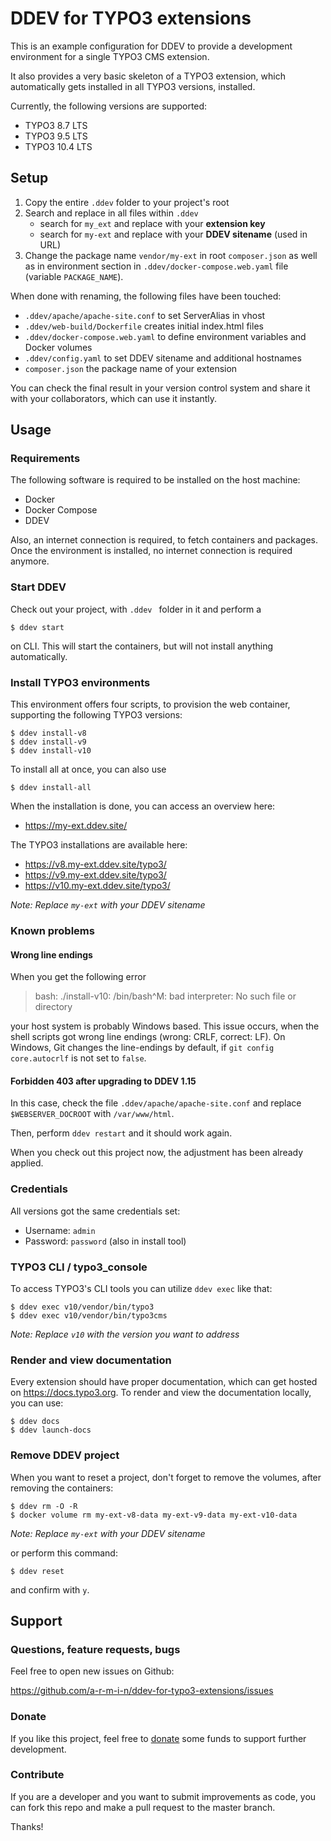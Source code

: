 # DDEV for TYPO3 extensions

This is an example configuration for DDEV to provide a development environment
for a single TYPO3 CMS extension.

It also provides a very basic skeleton of a TYPO3 extension, which automatically gets 
installed in all TYPO3 versions, installed.

Currently, the following versions are supported:

- TYPO3 8.7 LTS
- TYPO3 9.5 LTS
- TYPO3 10.4 LTS


## Setup

1. Copy the entire ``.ddev`` folder to your project's root
2. Search and replace in all files within ``.ddev``
    - search for ``my_ext`` and replace with your **extension key** 
    - search for ``my-ext`` and replace with your **DDEV sitename** (used in URL)
3. Change the package name ``vendor/my-ext`` in root ``composer.json`` as well as 
   in environment section in ``.ddev/docker-compose.web.yaml`` file (variable ``PACKAGE_NAME``).

When done with renaming, the following files have been touched:

- ``.ddev/apache/apache-site.conf`` to set ServerAlias in vhost
- ``.ddev/web-build/Dockerfile`` creates initial index.html files
- ``.ddev/docker-compose.web.yaml`` to define environment variables and Docker volumes 
- ``.ddev/config.yaml`` to set DDEV sitename and additional hostnames
- ``composer.json`` the package name of your extension

You can check the final result in your version control system and share it with your
collaborators, which can use it instantly.


## Usage

### Requirements

The following software is required to be installed on the host machine:

- Docker
- Docker Compose
- DDEV

Also, an internet connection is required, to fetch containers and packages. 
Once the environment is installed, no internet connection is required anymore. 


### Start DDEV 

Check out your project, with ``.ddev `` folder in it and perform a

```
$ ddev start
```

on CLI. This will start the containers, but will not install anything automatically.


### Install TYPO3 environments

This environment offers four scripts, to provision the web container, supporting
the following TYPO3 versions:

```
$ ddev install-v8
$ ddev install-v9
$ ddev install-v10
```

To install all at once, you can also use

```
$ ddev install-all
```

When the installation is done, you can access an overview here:

- https://my-ext.ddev.site/

The TYPO3 installations are available here:

- https://v8.my-ext.ddev.site/typo3/
- https://v9.my-ext.ddev.site/typo3/
- https://v10.my-ext.ddev.site/typo3/

*Note: Replace ``my-ext`` with your DDEV sitename*

### Known problems


#### Wrong line endings

When you get the following error

> bash: ./install-v10: /bin/bash^M: bad interpreter: No such file or directory

your host system is probably Windows based. This issue occurs, when the shell
scripts got wrong line endings (wrong: CRLF, correct: LF). On Windows, Git changes
the line-endings by default, if `git config core.autocrlf` is not set to ``false``.


#### Forbidden 403 after upgrading to DDEV 1.15

In this case, check the file ``.ddev/apache/apache-site.conf`` and replace
``$WEBSERVER_DOCROOT`` with ``/var/www/html``. 

Then, perform ``ddev restart`` and it should work again. 

When you check out this project now, the adjustment has been already applied. 


### Credentials

All versions got the same credentials set:

- Username: ``admin``
- Password: ``password`` (also in install tool)


### TYPO3 CLI / typo3_console

To access TYPO3's CLI tools you can utilize ``ddev exec`` like that:

```
$ ddev exec v10/vendor/bin/typo3
$ ddev exec v10/vendor/bin/typo3cms
```

*Note: Replace ``v10`` with the version you want to address*


### Render and view documentation

Every extension should have proper documentation, which can get hosted on
https://docs.typo3.org. To render and view the documentation locally, you can use: 

```
$ ddev docs
$ ddev launch-docs
```

### Remove DDEV project

When you want to reset a project, don't forget to remove the volumes, after removing the containers:
```
$ ddev rm -O -R
$ docker volume rm my-ext-v8-data my-ext-v9-data my-ext-v10-data
```
*Note: Replace ``my-ext`` with your DDEV sitename*

or perform this command:

```
$ ddev reset
```

and confirm with ``y``.


## Support

### Questions, feature requests, bugs

Feel free to open new issues on Github:

https://github.com/a-r-m-i-n/ddev-for-typo3-extensions/issues


### Donate

If you like this project, feel free to [donate](https://www.paypal.com/cgi-bin/webscr?cmd=_s-xclick&hosted_button_id=2DCCULSKFRZFU) 
some funds to support further development.


### Contribute

If you are a developer and you want to submit improvements as code, you can fork this repo
and make a pull request to the master branch.

Thanks!
